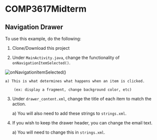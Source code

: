 # COMP3617Midterm

## Navigation Drawer

To use this example, do the following:

1. Clone/Download this project

2. Under `MainActivity.java`, change the functionality of `onNavigationItemSelected()`.

![onNavigationItemSelected()](https://raw.githubusercontent.com/dstrigoun/COMP3617Midterm/master/photos/Capture1.png)

    a) This is what determines what happens when an item is clicked.
  
        (ex: display a fragment, change background color, etc)

3. Under `drawer_content.xml`, change the title of each item to match the action.

    a) You will also need to add these strings to `strings.xml`.

4. If you wish to keep the drawer header, you can change the email text.

    a) You will need to change this in `strings.xml`.
